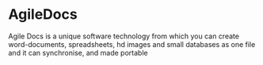 # AgileDocs

Agile Docs is a unique software technology from which you can create word-documents, spreadsheets, 
hd images and small databases as one file and it can synchronise, and made portable

